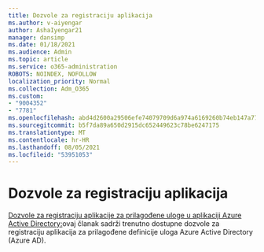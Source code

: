```yaml
---
title: Dozvole za registraciju aplikacija
ms.author: v-aiyengar
author: AshaIyengar21
manager: dansimp
ms.date: 01/18/2021
ms.audience: Admin
ms.topic: article
ms.service: o365-administration
ROBOTS: NOINDEX, NOFOLLOW
localization_priority: Normal
ms.collection: Adm_O365
ms.custom:
- "9004352"
- "7781"
ms.openlocfilehash: abd4d2600a29506efe74079709d6a974a6169260b74eb147a7787722c4b799c5
ms.sourcegitcommit: b5f7da89a650d2915dc652449623c78be6247175
ms.translationtype: MT
ms.contentlocale: hr-HR
ms.lasthandoff: 08/05/2021
ms.locfileid: "53951053"
---
```

# <a name="app-registration-permissions"></a>Dozvole za registraciju aplikacija

[Dozvole za registraciju aplikacije za prilagođene uloge u aplikaciji Azure Active Directory:](https://docs.microsoft.com/azure/active-directory/roles/custom-available-permissions)ovaj članak sadrži trenutno dostupne dozvole za registraciju aplikacija za prilagođene definicije uloga Azure Active Directory (Azure AD).
